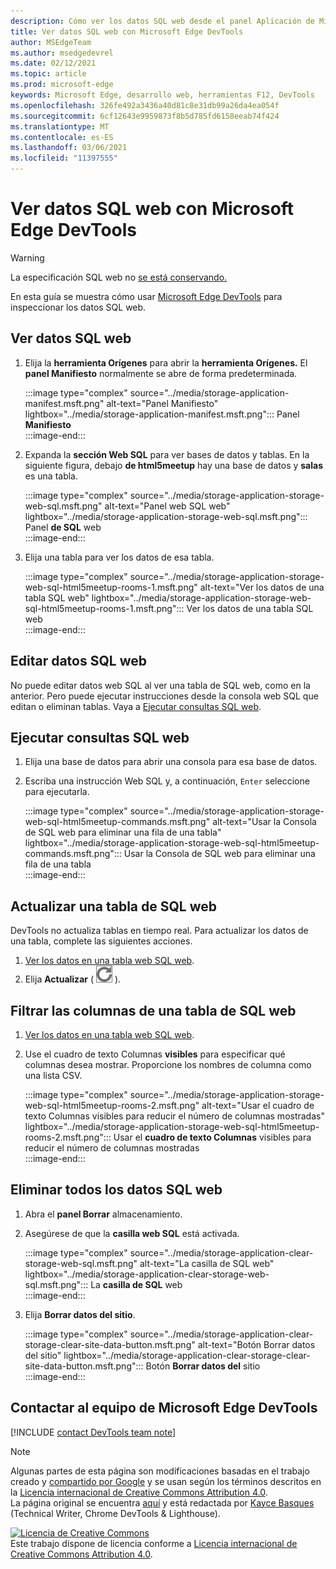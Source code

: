 ```yaml
---
description: Cómo ver los datos SQL web desde el panel Aplicación de Microsoft Edge DevTools.
title: Ver datos SQL web con Microsoft Edge DevTools
author: MSEdgeTeam
ms.author: msedgedevrel
ms.date: 02/12/2021
ms.topic: article
ms.prod: microsoft-edge
keywords: Microsoft Edge, desarrollo web, herramientas F12, DevTools
ms.openlocfilehash: 326fe492a3436a40d81c8e31db99a26da4ea054f
ms.sourcegitcommit: 6cf12643e9959873f8b5d785fd6158eeab74f424
ms.translationtype: MT
ms.contentlocale: es-ES
ms.lasthandoff: 03/06/2021
ms.locfileid: "11397555"
---
```

<!-- Copyright Kayce Basques 

   Licensed under the Apache License, Version 2.0 (the "License");
   you may not use this file except in compliance with the License.
   You may obtain a copy of the License at

       https://www.apache.org/licenses/LICENSE-2.0

   Unless required by applicable law or agreed to in writing, software
   distributed under the License is distributed on an "AS IS" BASIS,
   WITHOUT WARRANTIES OR CONDITIONS OF ANY KIND, either express or implied.
   See the License for the specific language governing permissions and
   limitations under the License.  -->

# <a name="view-web-sql-data-with-microsoft-edge-devtools"></a>Ver datos SQL web con Microsoft Edge DevTools  

> [!WARNING]
> La especificación SQL web no [se está conservando.][W3CWebSQLStatus]  

En esta guía se muestra cómo usar [Microsoft Edge DevTools][MicrosoftEdgeDevTools] para inspeccionar los datos SQL web.  

## <a name="view-web-sql-data"></a>Ver datos SQL web  

1.  Elija la **herramienta Orígenes** para abrir la **herramienta Orígenes.**  El **panel Manifiesto** normalmente se abre de forma predeterminada.  
    
    :::image type="complex" source="../media/storage-application-manifest.msft.png" alt-text="Panel Manifiesto" lightbox="../media/storage-application-manifest.msft.png":::
       Panel **Manifiesto**  
    :::image-end:::  
    
1.  Expanda la **sección Web SQL** para ver bases de datos y tablas.  En la siguiente figura, debajo **de html5meetup** hay una base de datos y **salas** es una tabla.  
    
    :::image type="complex" source="../media/storage-application-storage-web-sql.msft.png" alt-text="Panel web SQL web" lightbox="../media/storage-application-storage-web-sql.msft.png":::
       Panel **de SQL** web  
    :::image-end:::  
    
1.  Elija una tabla para ver los datos de esa tabla.  
    
    :::image type="complex" source="../media/storage-application-storage-web-sql-html5meetup-rooms-1.msft.png" alt-text="Ver los datos de una tabla SQL web" lightbox="../media/storage-application-storage-web-sql-html5meetup-rooms-1.msft.png":::
       Ver los datos de una tabla SQL web  
    :::image-end:::  
    
## <a name="edit-web-sql-data"></a>Editar datos SQL web  

No puede editar datos web SQL al ver una tabla de SQL web, como en la anterior.  Pero puede ejecutar instrucciones desde la consola web SQL que editan o eliminan tablas.  Vaya a [Ejecutar consultas SQL web](#run-web-sql-queries).  

## <a name="run-web-sql-queries"></a>Ejecutar consultas SQL web  

1.  Elija una base de datos para abrir una consola para esa base de datos.  
1.  Escriba una instrucción Web SQL y, a continuación, `Enter` seleccione para ejecutarla.  
    
    :::image type="complex" source="../media/storage-application-storage-web-sql-html5meetup-commands.msft.png" alt-text="Usar la Consola de SQL web para eliminar una fila de una tabla" lightbox="../media/storage-application-storage-web-sql-html5meetup-commands.msft.png":::
       Usar la Consola de SQL web para eliminar una fila de una tabla  
    :::image-end:::  
    
## <a name="refresh-a-web-sql-table"></a>Actualizar una tabla de SQL web  

DevTools no actualiza tablas en tiempo real.  Para actualizar los datos de una tabla, complete las siguientes acciones.  

1.  [Ver los datos en una tabla web SQL web](#view-web-sql-data).  
1.  Elija **Actualizar** \( ![ Actualizar ][ImageRefreshIcon] \).  
    
## <a name="filter-out-columns-in-a-web-sql-table"></a>Filtrar las columnas de una tabla de SQL web  

1.  [Ver los datos en una tabla web SQL web](#view-web-sql-data).  
1.  Use el cuadro de texto Columnas **visibles** para especificar qué columnas desea mostrar.  Proporcione los nombres de columna como una lista CSV.  
    
    :::image type="complex" source="../media/storage-application-storage-web-sql-html5meetup-rooms-2.msft.png" alt-text="Usar el cuadro de texto Columnas visibles para reducir el número de columnas mostradas" lightbox="../media/storage-application-storage-web-sql-html5meetup-rooms-2.msft.png":::
       Usar el **cuadro de texto Columnas** visibles para reducir el número de columnas mostradas  
    :::image-end:::  
    
## <a name="delete-all-web-sql-data"></a>Eliminar todos los datos SQL web  

1.  Abra el **panel Borrar** almacenamiento.  
1.  Asegúrese de que la **casilla web SQL** está activada.  
    
    :::image type="complex" source="../media/storage-application-clear-storage-web-sql.msft.png" alt-text="La casilla de SQL web" lightbox="../media/storage-application-clear-storage-web-sql.msft.png":::
       La **casilla de SQL** web  
    :::image-end:::  
    
1.  Elija **Borrar datos del sitio**.  
    
    :::image type="complex" source="../media/storage-application-clear-storage-clear-site-data-button.msft.png" alt-text="Botón Borrar datos del sitio" lightbox="../media/storage-application-clear-storage-clear-site-data-button.msft.png":::
       Botón **Borrar datos del** sitio  
    :::image-end:::  
    
## <a name="getting-in-touch-with-the-microsoft-edge-devtools-team"></a>Contactar al equipo de Microsoft Edge DevTools  

[!INCLUDE [contact DevTools team note](../includes/contact-devtools-team-note.md)]  

<!-- image links -->  

[ImageRefreshIcon]: ../media/refresh-icon.msft.png  

<!-- links -->  

[MicrosoftEdgeDevTools]: ../../devtools-guide-chromium/index.md "Herramientas de desarrollo de Microsoft Edge (Chromium) | Microsoft Docs"  

[W3CWebSQLStatus]: https://w3.org/TR/webdatabase/#status-of-this-document "Base de SQL web | W3C"  

> [!NOTE]
> Algunas partes de esta página son modificaciones basadas en el trabajo creado y [compartido por Google][GoogleSitePolicies] y se usan según los términos descritos en la [Licencia internacional de Creative Commons Attribution 4.0][CCA4IL].  
> La página original se encuentra [aquí](https://developers.google.com/web/tools/chrome-devtools/storage/websql) y está redactada por [Kayce Basques][KayceBasques] \(Technical Writer, Chrome DevTools \& Lighthouse\).  

[![Licencia de Creative Commons][CCby4Image]][CCA4IL]  
Este trabajo dispone de licencia conforme a [Licencia internacional de Creative Commons Attribution 4.0][CCA4IL].  

[CCA4IL]: https://creativecommons.org/licenses/by/4.0  
[CCby4Image]: https://i.creativecommons.org/l/by/4.0/88x31.png  
[GoogleSitePolicies]: https://developers.google.com/terms/site-policies  
[KayceBasques]: https://developers.google.com/web/resources/contributors/kaycebasques  
